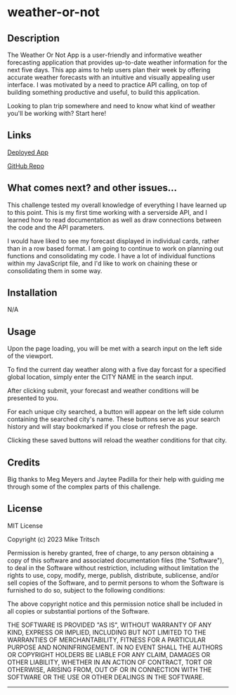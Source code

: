 # weather-or-not

## Description

The Weather Or Not App is a user-friendly and informative weather forecasting application that provides up-to-date weather information for the next five days. This app aims to help users plan their week by offering accurate weather forecasts with an intuitive and visually appealing user interface. I was motivated by a need to practice API calling, on top of building something productive and useful, to build this application.

Looking to plan trip somewhere and need to know what kind of weather you'll be working with? Start here!

## Links

[Deployed App](https://miketritsch.github.io/weather-or-not/)

[GitHub Repo](https://github.com/MikeTritsch/weather-or-not)

## What comes next? and other issues...

This challenge tested my overall knowledge of everything I have learned up to this point. This is my first time working with a serverside API, and I learned how to read documentation as well as draw connections between the code and the API parameters.

I would have liked to see my forecast displayed in individual cards, rather than in a row based format. I am going to continue to work on planning out functions and consolidating my code. I have a lot of individual functions within my JavaScript file, and I'd like to work on chaining these or consolidating them in some way.


## Installation

N/A

## Usage

Upon the page loading, you will be met with a search input on the left side of the viewport.

To find the current day weather along with a five day forcast for a specified global location, simply enter the CITY NAME in the search input.

After clicking submit, your forecast and weather conditions will be presented to you.

For each unique city searched, a button will appear on the left side column containing the searched city's name.
These buttons serve as your search history and will stay bookmarked if you close or refresh the page.

Clicking these saved buttons will reload the weather conditions for that city.

## Credits

Big thanks to Meg Meyers and Jaytee Padilla for their help with guiding me through some of the complex parts of this challenge.

## License

MIT License

Copyright (c) 2023 Mike Tritsch

Permission is hereby granted, free of charge, to any person obtaining a copy
of this software and associated documentation files (the "Software"), to deal
in the Software without restriction, including without limitation the rights
to use, copy, modify, merge, publish, distribute, sublicense, and/or sell
copies of the Software, and to permit persons to whom the Software is
furnished to do so, subject to the following conditions:

The above copyright notice and this permission notice shall be included in all
copies or substantial portions of the Software.

THE SOFTWARE IS PROVIDED "AS IS", WITHOUT WARRANTY OF ANY KIND, EXPRESS OR
IMPLIED, INCLUDING BUT NOT LIMITED TO THE WARRANTIES OF MERCHANTABILITY,
FITNESS FOR A PARTICULAR PURPOSE AND NONINFRINGEMENT. IN NO EVENT SHALL THE
AUTHORS OR COPYRIGHT HOLDERS BE LIABLE FOR ANY CLAIM, DAMAGES OR OTHER
LIABILITY, WHETHER IN AN ACTION OF CONTRACT, TORT OR OTHERWISE, ARISING FROM,
OUT OF OR IN CONNECTION WITH THE SOFTWARE OR THE USE OR OTHER DEALINGS IN THE
SOFTWARE.

---
